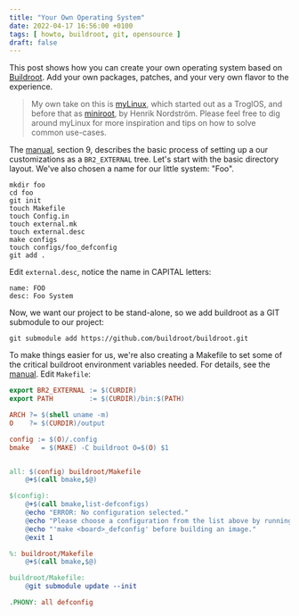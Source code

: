 ```yaml
---
title: "Your Own Operating System"
date: 2022-04-17 16:56:00 +0100
tags: [ howto, buildroot, git, opensource ]
draft: false
---
```


This post shows how you can create your own operating system based on
[Buildroot][].  Add your own packages, patches, and your very own flavor
to the experience.

> My own take on this is [myLinux][], which started out as a TroglOS,
> and before that as [miniroot][], by Henrik Nordström.  Please feel
> free to dig around myLinux for more inspiration and tips on how to
> solve common use-cases.

<!-- more -->

The [manual][], section 9, describes the basic process of setting up a
our customizations as a `BR2_EXTERNAL` tree.  Let's start with the
basic directory layout.  We've also chosen a name for our little system:
"Foo".

    mkdir foo
    cd foo
    git init
    touch Makefile
    touch Config.in
    touch external.mk
    touch external.desc
    make configs
    touch configs/foo_defconfig
    git add .

Edit `external.desc`, notice the name in CAPITAL letters:

    name: FOO
    desc: Foo System

Now, we want our project to be stand-alone, so we add buildroot as a
GIT submodule to our project:

    git submodule add https://github.com/buildroot/buildroot.git

To make things easier for us, we're also creating a Makefile to set some
of the critical buildroot environment variables needed.  For details,
see the [manual][].  Edit `Makefile`:

```Makefile
export BR2_EXTERNAL := $(CURDIR)
export PATH         := $(CURDIR)/bin:$(PATH)

ARCH ?= $(shell uname -m)
O    ?= $(CURDIR)/output

config := $(O)/.config
bmake   = $(MAKE) -C buildroot O=$(O) $1


all: $(config) buildroot/Makefile
	@+$(call bmake,$@)

$(config):
	@+$(call bmake,list-defconfigs)
	@echo "ERROR: No configuration selected."
	@echo "Please choose a configuration from the list above by running"
	@echo "'make <board>_defconfig' before building an image."
	@exit 1

%: buildroot/Makefile
	@+$(call bmake,$@)

buildroot/Makefile:
	@git submodule update --init

.PHONY: all defconfig
```

[Buildroot]: https://buildroot.org
[manual]:    https://buildroot.org/downloads/manual/manual.html
[myLinux]:   https://github.com/troglobit/myLinux
[miniroot]:  https://github.com/hno/miniroot
